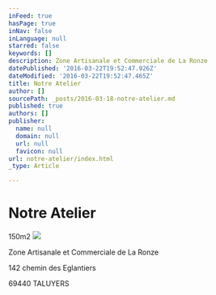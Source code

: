 ```yaml
---
inFeed: true
hasPage: true
inNav: false
inLanguage: null
starred: false
keywords: []
description: Zone Artisanale et Commerciale de La Ronze
datePublished: '2016-03-22T19:52:47.926Z'
dateModified: '2016-03-22T19:52:47.465Z'
title: Notre Atelier
author: []
sourcePath: _posts/2016-03-18-notre-atelier.md
published: true
authors: []
publisher:
  name: null
  domain: null
  url: null
  favicon: null
url: notre-atelier/index.html
_type: Article

---
```

# Notre Atelier

150m2  ![](https://the-grid-user-content.s3-us-west-2.amazonaws.com/ececb696-eb01-449b-b308-601086a245ee.jpg)

Zone Artisanale et Commerciale de La Ronze

142 chemin des Eglantiers

69440 TALUYERS